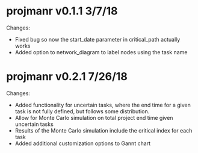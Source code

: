 projmanr v0.1.1 3/7/18
==============

Changes:

* Fixed bug so now the start_date parameter in critical_path actually works
* Added option to network_diagram to label nodes using the task name


projmanr v0.2.1 7/26/18
==============

Changes:

* Added functionality for uncertain tasks, where the end time for a given task
  is not fully defined, but follows some distribution.
* Allow for Monte Carlo simulation on total project end time given uncertain tasks
* Results of the Monte Carlo simulation include the critical index for each task
* Added additional customization options to Gannt chart
